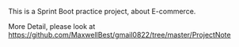 This is a Sprint Boot practice project, about E-commerce.

More Detail, please look at https://github.com/MaxwellBest/gmail0822/tree/master/ProjectNote
